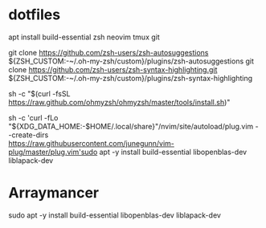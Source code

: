 # dotfiles

apt install build-essential zsh neovim tmux git

git clone https://github.com/zsh-users/zsh-autosuggestions ${ZSH_CUSTOM:-~/.oh-my-zsh/custom}/plugins/zsh-autosuggestions
git clone https://github.com/zsh-users/zsh-syntax-highlighting.git ${ZSH_CUSTOM:-~/.oh-my-zsh/custom}/plugins/zsh-syntax-highlighting

sh -c "$(curl -fsSL https://raw.github.com/ohmyzsh/ohmyzsh/master/tools/install.sh)"

sh -c 'curl -fLo "${XDG_DATA_HOME:-$HOME/.local/share}"/nvim/site/autoload/plug.vim --create-dirs \
       https://raw.githubusercontent.com/junegunn/vim-plug/master/plug.vim'sudo apt -y install build-essential libopenblas-dev liblapack-dev


# Arraymancer
sudo apt -y install build-essential libopenblas-dev liblapack-dev
